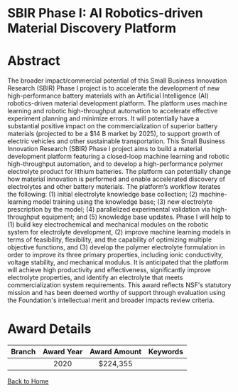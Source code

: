 
SBIR Phase I: AI Robotics-driven Material Discovery Platform
============================================================

# Abstract


The broader impact/commercial potential of this Small Business Innovation Research (SBIR) Phase I project is to accelerate the development of new high-performance battery materials with an Artificial Intelligence (AI) robotics-driven material development platform. The platform uses machine learning and robotic high-throughput automation to accelerate effective experiment planning and minimize errors. It will potentially have a substantial positive impact on the commercialization of superior battery materials (projected to be a $14 B market by 2025), to support growth of electric vehicles and other sustainable transportation. This Small Business Innovation Research (SBIR) Phase I project aims to build a material development platform featuring a closed-loop machine learning and robotic high-throughput automation, and to develop a high-performance polymer electrolyte product for lithium batteries. The platform can potentially change how material innovation is performed and enable accelerated discovery of electrolytes and other battery materials. The platform’s workflow iterates the following: (1) initial electrolyte knowledge base collection; (2) machine-learning model training using the knowledge base; (3) new electrolyte prescription by the model; (4) parallelized experimental validation via high-throughput equipment; and (5) knowledge base updates. Phase I will help to (1) build key electrochemical and mechanical modules on the robotic system for electrolyte development, (2) improve machine learning models in terms of feasibility, flexibility, and the capability of optimizing multiple objective functions, and (3) develop the polymer electrolyte formulation in order to improve its three primary properties, including ionic conductivity, voltage stability, and mechanical modulus. It is anticipated that the platform will achieve high productivity and effectiveness, significantly improve electrolyte properties, and identify an electrolyte that meets commercialization system requirements. This award reflects NSF's statutory mission and has been deemed worthy of support through evaluation using the Foundation's intellectual merit and broader impacts review criteria.  

# Award Details

|Branch|Award Year|Award Amount|Keywords|
| :---: | :---: | :---: | :---: |
||2020|$224,355||
  
  


[Back to Home](https://github.com/chrischow/dod_sbir_awards/Reports/JT/#536)